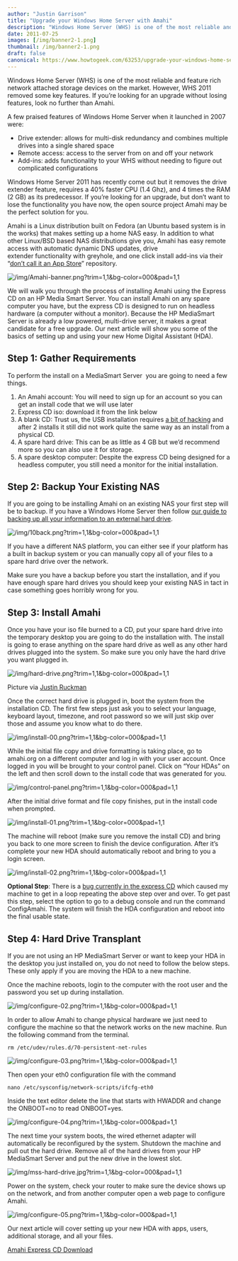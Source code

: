 ```yaml
---
author: "Justin Garrison"
title: "Upgrade your Windows Home Server with Amahi"
description: "Windows Home Server (WHS) is one of the most reliable and feature rich network"
date: 2011-07-25
images: [/img/banner2-1.png]
thumbnail: /img/banner2-1.png
draft: false
canonical: https://www.howtogeek.com/63253/upgrade-your-windows-home-server-with-amahi/
---
```


Windows Home Server (WHS) is one of the most reliable and feature rich network attached storage devices on the market. However, WHS 2011 removed some key features. If you’re looking for an upgrade without losing features, look no further than Amahi.

A few praised features of Windows Home Server when it launched in 2007 were:

- Drive extender: allows for multi-disk redundancy and combines multiple drives into a single shared space
- Remote access: access to the server from on and off your network
- Add-ins: adds functionality to your WHS without needing to figure out complicated configurations

Windows Home Server 2011 has recently come out but it removes the drive extender feature, requires a 40% faster CPU (1.4 Ghz), and 4 times the RAM (2 GB) as its predecessor. If you’re looking for an upgrade, but don’t want to lose the functionality you have now, the open source project Amahi may be the perfect solution for you.

Amahi is a Linux distribution built on Fedora (an Ubuntu based system is in the works) that makes setting up a home NAS easy. In addition to what other Linux/BSD based NAS distributions give you, Amahi has easy remote access with automatic dynamic DNS updates, drive extender functionality with greyhole, and one click install add-ins via their “[don’t call it an App Store](https://blog.amahi.org/2011/06/21/apple-hits-amahi-with-a-cease-and-desist-wait-what/)” repository.

![/img/Amahi-banner.png?trim=1,1&bg-color=000&pad=1,1](/img/Amahi-banner.png?trim=1,1&bg-color=000&pad=1,1)

We will walk you through the process of installing Amahi using the Express CD on an HP Media Smart Server. You can install Amahi on any spare computer you have, but the express CD is designed to run on headless hardware (a computer without a monitor). Because the HP MediaSmart Server is already a low powered, multi-drive server, it makes a great candidate for a free upgrade. Our next article will show you some of the basics of setting up and using your new Home Digital Assistant (HDA).

## Step 1: Gather Requirements

To perform the install on a MediaSmart Server  you are going to need a few things.

1. An Amahi account: You will need to sign up for an account so you can get an install code that we will use later
2. Express CD iso: download it from the link below
3. A blank CD: Trust us, the USB installation requires [a bit of hacking](https://forums.amahi.org/viewtopic.php?f=9&t=1524&p=7977#p7977) and after 2 installs it still did not work quite the same way as an install from a physical CD.
4. A spare hard drive: This can be as little as 4 GB but we’d recommend more so you can also use it for storage.
5. A spare desktop computer: Despite the express CD being designed for a headless computer, you still need a monitor for the initial installation.

## Step 2: Backup Your Existing NAS

If you are going to be installing Amahi on an existing NAS your first step will be to backup. If you have a Windows Home Server then follow [our guide to backing up all your information to an external hard drive](https://www.howtogeek.com/10797/backup-windows-home-server-folders-to-an-external-hard-drive/).

![/img/10back.png?trim=1,1&bg-color=000&pad=1,1](/img/10back.png?trim=1,1&bg-color=000&pad=1,1)

If you have a different NAS platform, you can either see if your platform has a built in backup system or you can manually copy all of your files to a spare hard drive over the network.

Make sure you have a backup before you start the installation, and if you have enough spare hard drives you should keep your existing NAS in tact in case something goes horribly wrong for you.

## Step 3: Install Amahi

Once you have your iso file burned to a CD, put your spare hard drive into the temporary desktop you are going to do the installation with. The install is going to erase anything on the spare hard drive as well as any other hard drives plugged into the system. So make sure you only have the hard drive you want plugged in.

![/img/hard-drive.png?trim=1,1&bg-color=000&pad=1,1](/img/hard-drive.png?trim=1,1&bg-color=000&pad=1,1)

Picture via [Justin Ruckman](https://www.flickr.com/photos/hieronymus/1480509393/)

Once the correct hard drive is plugged in, boot the system from the installation CD. The first few steps just ask you to select your language, keyboard layout, timezone, and root password so we will just skip over those and assume you know what to do there.

![/img/install-00.png?trim=1,1&bg-color=000&pad=1,1](/img/install-00.png?trim=1,1&bg-color=000&pad=1,1)

While the initial file copy and drive formatting is taking place, go to amahi.org on a different computer and log in with your user account. Once logged in you will be brought to your control panel. Click on “Your HDAs” on the left and then scroll down to the install code that was generated for you.

![/img/control-panel.png?trim=1,1&bg-color=000&pad=1,1](/img/control-panel.png?trim=1,1&bg-color=000&pad=1,1)

After the initial drive format and file copy finishes, put in the install code when prompted.

![/img/install-01.png?trim=1,1&bg-color=000&pad=1,1](/img/install-01.png?trim=1,1&bg-color=000&pad=1,1)

The machine will reboot (make sure you remove the install CD) and bring you back to one more screen to finish the device configuration. After it’s complete your new HDA should automatically reboot and bring to you a login screen.

![/img/install-02.png?trim=1,1&bg-color=000&pad=1,1](/img/install-02.png?trim=1,1&bg-color=000&pad=1,1)

**Optional Step**: There is a [bug currently in the express CD](https://bugs.amahi.org/issues/show/848) which caused my machine to get in a loop repeating the above step over and over. To get past this step, select the option to go to a debug console and run the command ConfigAmahi. The system will finish the HDA configuration and reboot into the final usable state.

## Step 4: Hard Drive Transplant

If you are not using an HP MediaSmart Server or want to keep your HDA in the desktop you just installed on, you do not need to follow the below steps. These only apply if you are moving the HDA to a new machine.

Once the machine reboots, login to the computer with the root user and the password you set up during installation.

![/img/configure-02.png?trim=1,1&bg-color=000&pad=1,1](/img/configure-02.png?trim=1,1&bg-color=000&pad=1,1)

In order to allow Amahi to change physical hardware we just need to configure the machine so that the network works on the new machine. Run the following command from the terminal.

`rm /etc/udev/rules.d/70-persistent-net-rules`

![/img/configure-03.png?trim=1,1&bg-color=000&pad=1,1](/img/configure-03.png?trim=1,1&bg-color=000&pad=1,1)

Then open your eth0 configuration file with the command

`nano /etc/sysconfig/network-scripts/ifcfg-eth0`

Inside the text editor delete the line that starts with HWADDR and change the ONBOOT=no to read ONBOOT=yes.

![/img/configure-04.png?trim=1,1&bg-color=000&pad=1,1](/img/configure-04.png?trim=1,1&bg-color=000&pad=1,1)

The next time your system boots, the wired ethernet adapter will automatically be reconfigured by the system. Shutdown the machine and pull out the hard drive. Remove all of the hard drives from your HP MediaSmart Server and put the new drive in the lowest slot.

![/img/mss-hard-drive.jpg?trim=1,1&bg-color=000&pad=1,1](/img/mss-hard-drive.jpg?trim=1,1&bg-color=000&pad=1,1)

Power on the system, check your router to make sure the device shows up on the network, and from another computer open a web page to configure Amahi.

![/img/configure-05.png?trim=1,1&bg-color=000&pad=1,1](/img/configure-05.png?trim=1,1&bg-color=000&pad=1,1)

Our next article will cover setting up your new HDA with apps, users, additional storage, and all your files.

[Amahi Express CD Download](https://wiki.amahi.org/index.php/Express_CD)
